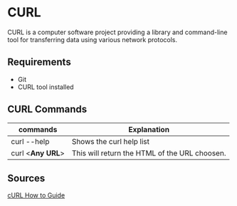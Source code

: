 # CURL

CURL is a computer software project providing a library and command-line tool for transferring data using various network protocols.

## Requirements

- Git
- CURL tool installed

## CURL Commands

|                commands                      |                   Explanation                              |
|----------------------------------------------|------------------------------------------------------------|
| curl --help                                  |    Shows the curl help list                                |
| curl <**Any URL**>                           |    This will return the HTML of the URL choosen.           |


## Sources 

[cURL How to Guide](https://curl.haxx.se/)

